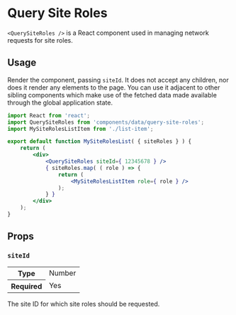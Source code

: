 # Query Site Roles

`<QuerySiteRoles />` is a React component used in managing network requests for site roles.

## Usage

Render the component, passing `siteId`. It does not accept any children, nor does it render any elements to the page. You can use it adjacent to other sibling components which make use of the fetched data made available through the global application state.

```jsx
import React from 'react';
import QuerySiteRoles from 'components/data/query-site-roles';
import MySiteRolesListItem from './list-item';

export default function MySiteRolesList( { siteRoles } ) {
	return (
		<div>
			<QuerySiteRoles siteId={ 12345678 } />
			{ siteRoles.map( ( role ) => {
				return (
					<MySiteRolesListItem role={ role } />
				);
			} }
		</div>
	);
}
```

## Props

### `siteId`

<table>
	<tr><th>Type</th><td>Number</td></tr>
	<tr><th>Required</th><td>Yes</td></tr>
</table>

The site ID for which site roles should be requested.
